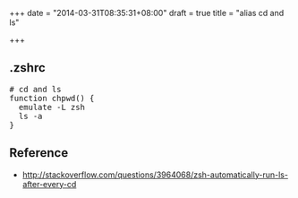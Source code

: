 +++
date = "2014-03-31T08:35:31+08:00"
draft = true
title = "alias cd and ls"

+++



## .zshrc

<pre>
# cd and ls                                                                                                                                                                                                         
function chpwd() {
  emulate -L zsh
  ls -a
}
</pre>

## Reference

* <http://stackoverflow.com/questions/3964068/zsh-automatically-run-ls-after-every-cd>